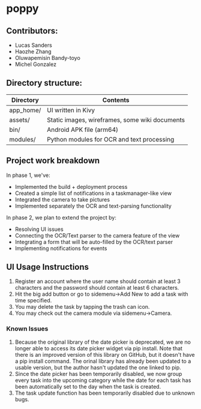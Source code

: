 # poppy

## Contributors:
- Lucas Sanders
- Haozhe Zhang
- Oluwapemisin Bandy-toyo
- Michel Gonzalez

## Directory structure:
Directory  | Contents
---------- | ----------
app_home/  | UI written in Kivy
assets/    | Static images, wireframes, some wiki documents
bin/       | Android APK file (arm64)
modules/   | Python modules for OCR and text processing

## Project work breakdown
In phase 1, we've:
- Implemented the build + deployment process
- Created a simple list of notifications in a taskmanager-like view
- Integrated the camera to take pictures
- Implemented separately the OCR and text-parsing functionality

In phase 2, we plan to extend the project by:
- Resolving UI issues
- Connecting the OCR/Text parser to the camera feature of the view
- Integrating a form that will be auto-filled by the OCR/text parser
- Implementing notifications for events

## UI Usage Instructions

1. Register an account where the user name should contain at least 3 characters and the password should contain at least 6 characters.
2. Hit the big add button or go to sidemenu->Add New to add a task with time specified. 
3. You may delete the task by tapping the trash can icon.
4. You may check out the camera module via sidemenu->Camera.

### Known Issues

1. Because the original library of the date picker is deprecated, we are no longer able to access its date picker widget via pip install. Note that there is an improved version of this library on GitHub, but it doesn't have a pip install command. The orinal library has already been updated to a usable version, but the author hasn't updated the one linked to pip.
2. Since the date picker has been temporarily disabled, we now group every task into the upcoming category while the date for each task has been automatically set to the day when the task is created.
3. The task update function has been temporarily disabled due to unknown bugs.
